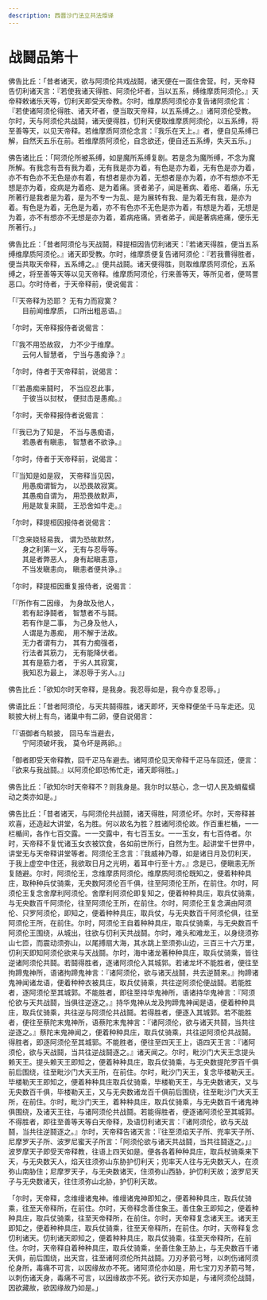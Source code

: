 ```yaml
---
description: 西晋沙门法立共法炬译
---
```


# 战鬪品第十

佛告比丘：「昔者诸天，欲与阿须伦共戏战鬪，诸天便在一面住舍营。时，天帝释告忉利诸天言：『若使我诸天得胜、阿须伦坏者，当以五系，缚维摩质阿须伦。』天帝释敕诸乐天等，忉利天即受天帝教。尔时，维摩质阿须伦亦复告诸阿须伦言：『若使诸阿须伦得胜、诸天坏者，便当取天帝释，以五系缚之。』诸阿须伦受教。尔时，天与阿须伦共战鬪，诸天便得胜，忉利天便取维摩质阿须伦，以五系缚，将至善等天，以见天帝释。若维摩质阿须伦念言：『我乐在天上。』者，便自见系缚已解，自然天五乐在前。若维摩质阿须伦，自念欲还，便自还五系缚，失天五乐。」

佛告诸比丘：「阿须伦所被系缚，如是魔所系缚复剧。若是念为魔所缚，不念为魔所解。有我念有吾有我为着，无有我是亦为着，有色是亦为着，无有色是亦为着，亦不有色亦不无色是亦有着，有想者是亦为着，无想者是亦为着，亦不有想亦不无想是亦为着，疫病是为着疮、是为着痛。贤者弟子，闻是著病、着疮、着痛，乐无所著行是我者是为着，是为不专一为乱、是为展转有我、是为着无有我，是亦为着。有色是为着，无色是为着，亦不有色亦不无色是亦为着，有想是为着，无想是为着，亦不有想亦不无想是亦为着，着病疮痛。贤者弟子，闻是著病疮痛，便乐无所著行。」

佛告比丘：「昔者阿须伦与天战鬪，释提桓因告忉利诸天：『若诸天得胜，便当五系缚维摩质阿须伦。』诸天即受教。尔时，维摩质便复告诸阿须伦：『若我曹得胜者，便当共取天帝释，五系缚之。』便共战鬪。诸天便得胜，则取维摩质阿须伦，五系缚之，将至善等天等以见天帝释。维摩质阿须伦，行来善等天，等所见者，便骂詈恶口。尔时侍者，于天帝释前，便说偈言：

「『天帝释为恐耶？ 无有力而寂寞？\
　　目前闻维摩质， 口所出粗恶语。』

「尔时，天帝释报侍者说偈言：

「『我不用恐故寂， 力不少于维摩。\
　　云何人智慧者， 宁当与愚痴诤？』

「尔时，侍者于天帝释前，说偈言：

「『若愚痴来鬪时， 不当应忍此事，\
　　于彼当以挝杖， 便挝击是愚痴。』

「尔时，天帝释报侍者说偈言：

「『我已为了知是， 不当与愚痴语，\
　　若愚者有瞋恚， 智慧者不欲诤。』

「尔时，侍者于天帝释前，说偈言：

「『当知是如是寂， 天帝释当见因，\
　　用愚痴谓智为， 以恐畏故寂寞。\
　　其愚痴自谓为， 用恐畏故默声，\
　　用是故复来鬪， 王恐舍如牛走。』

「尔时，释提桓因报侍者说偈言：

「『念来娆轻易我， 谓为恐故默然，\
　　身之利第一义， 无有与忍辱等。\
　　其是者弊恶人， 身有起瞋恚意，\
　　不当发瞋恚向， 瞋恚者便共诤。』

「尔时，释提桓因重复报侍者，说偈言：

「『所作有二因缘， 为身故及他人，\
　　若有起诤鬪者， 智慧者不与鬪。\
　　若有作是二事， 为己身及他人，\
　　人谓是为愚痴， 用不解于法故。\
　　无力者谓有力， 其有力痴强者，\
　　行法者其筋力， 无有能降伏者。\
　　其有是筋力者， 于劣人其寂寞，\
　　我知忍为最上， 涕忍辱于劣人。』」

佛告比丘：「欲知尔时天帝释，是我身。我忍辱如是，我今亦复忍辱。」

佛语比丘：「昔者阿须伦，与天共鬪得胜，诸天即坏，天帝释便坐千马车走还。见睒披大树上有鸟，诸巢中有二卵，便自说偈言：

「『语御者鸟睒披， 回马车当避去，\
　　宁阿须破坏我， 莫令坏是两卵。』

「御者即受天帝释教，回千疋马车避去。诸阿须伦见天帝释千疋马车回还，便言：『欲来与我战鬪。』以阿须伦即恐怖忙走，诸天即得胜。」

佛告比丘：「欲知尔时天帝释不？则我身是。我尔时以慈心，念一切人民及蜎蜚蠕动之类亦如是。」

佛告比丘：「昔者诸天，与阿须伦共战鬪，诸天得胜，阿须伦坏。尔时，天帝释甚欢喜，还造起大讲堂，名为胜。何以故名为胜？胜诸阿须伦故。作百重栏楯，一一栏楯间，各作七百交露。一一交露中，有七百玉女。一一玉女，有七百侍者。尔时，天帝释不复忧诸玉女衣被饮食，各如前世所行，自然为生。起讲堂千世界中，讲堂无与天帝释讲堂等者。阿须伦王念言：『我威神乃尊，如是诸日月及忉利天，于我上虚空中住还，我欲取日月之光明，着耳中行至十方。』念是已，便瞋恚无所复随避。尔时，阿须伦王，念维摩质阿须伦。维摩质阿须伦既知之，便着种种具庄，取种种兵仗骑乘，无央数阿须伦百千俱，往至阿须伦王所，在前住。尔时，阿须伦王复念舍摩利阿须伦。舍摩利阿须伦即复知之，便着种种具庄，取兵仗骑乘，与无央数百千阿须伦，往至阿须伦王所，在前住。尔时，阿须伦王复念满由阿须伦、只罗阿须伦，即知之，便着种种具庄，取兵仗，与无央数百千阿须伦俱，往至阿须伦王所，在前住。尔时，阿须伦王自着种种具庄，取兵仗骑乘，与无央数百千阿须伦王围绕，从城出，往欲与忉利天共战鬪。尔时，难头和难龙王，以身绕须弥山七匝，而震动须弥山，以尾搏扇大海，其水跳上至须弥山边，三百三十六万里，忉利天即知阿须伦欲来与天战鬪。尔时，海中诸龙著种种具庄，取兵仗骑乘，皆往逆诸阿须伦共鬪。若鬪得胜者，逐诸阿须伦入其城郭。若诸龙坏不能胜者，便往至拘蹄鬼神所，语诸拘蹄鬼神言：『诸阿须伦，欲与诸天战鬪，共去逆鬪来。』拘蹄诸鬼神闻诸龙语，便着种种衣被具庄，取兵仗骑乘，共往逆阿须伦便战鬪。若能胜者，逐阿须伦至其城郭。不能胜者，即往至持华鬼神所，语诸持华鬼神言：『阿须伦欲与天共战鬪，当俱往逆逐之。』持华鬼神从龙及拘蹄鬼神闻是语，便着种种具庄，取兵仗骑乘，共往逆与阿须伦共战鬪。若得胜者，便逐入其城郭。若不能胜者，便往至蔡陀末鬼神所，语蔡陀末鬼神言：『诸阿须伦，欲与诸天共鬪，当共往逆逐之。』蔡陀末鬼神闻之，便着种种具庄，取兵仗骑乘，共往逆阿须伦共战鬪。得胜者，即逐阿须伦至其城郭。不能胜者，便往至四天王上，语四天王言：『诸阿须伦，欲与天战鬪，当共往逆战鬪逐之。』诸天闻之。尔时，毗沙门大天王念提头赖天王。提头赖天王即知之，便着种种具庄，取兵仗骑乘，与无央数提陀罗百千俱前后围绕，往至毗沙门大天王所，在前住。尔时，毗沙门天王，复念毕楼勒天王。毕楼勒天王即知之，便着种种具庄取兵仗骑乘，毕楼勒天王，与无央数诸天，又与无央数百千俱，毕楼勒天王，又与无央数诸龙百千俱前后围绕，往至毗沙门大天王所，在前住。尔时，毗沙门天王，着种种具庄，取兵仗骑乘，与无央数百千诸鬼神俱围绕，及诸天王往，与诸阿须伦共战鬪。若能得胜者，便逐诸阿须伦至其城郭。不得胜者，即往至善等天等白天帝释，及语忉利诸天言：『诸阿须伦，欲与天战鬪，当共往逆鬪逐之。』尔时，天帝释告诸天言：『往至须焰天子所、兜率天子所、尼摩罗天子所、波罗尼蜜天子所言：「阿须伦欲与诸天共战鬪，当共往鬪逐之。」』波罗摩天子即受天帝释教，往语上四天如是。便各各着种种具庄，取兵杖骑乘来下天，与无央数天人，焰天往须弥山东胁护忉利天；兜率天人往与无央数天人，在须弥山南胁住；尼摩罗天子，与无央数诸天，住须弥山西胁，护忉利天故；波罗尼天子与无央数诸天，往住须弥山北胁，护忉利天故。

「尔时，天帝释，念维缦诸鬼神。维缦诸鬼神即知之，便着种种具庄，取兵仗骑乘，往至天帝释所，在前住。尔时，天帝释念善住象王。善住象王即知之，便着种种具庄，取兵仗骑乘，往至天帝释所，在前住。尔时，天帝释复念诸天王。诸天王即知之，便着种种具庄，取兵仗骑乘，往至天帝释所，在前住。尔时，天帝释复念忉利诸天。忉利诸天即知之，便着种种具庄，取兵仗骑乘，往至天帝释所，在前住。尔时，天帝释自着种种具庄，取兵仗骑乘，坐善住象王胁上，与无央数百千诸天俱，前后围绕，出天宫，往至诸阿须伦所共战鬪。刀刃矛箭弓弩，以刺伤诸阿须伦身所，毒痛不可言，以因缘故亦不死。诸阿须伦亦如是，用七宝刀刃矛箭弓弩，以刺伤诸天身，毒痛不可言，以因缘故亦不死。欲行天亦如是，与诸阿须伦战鬪，因欲藏故，欲因缘故乃如是。」
